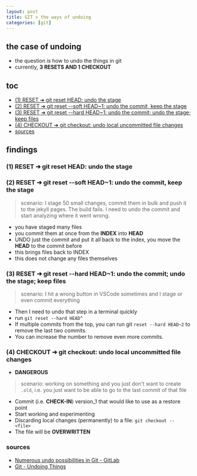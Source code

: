 ```yaml
---
layout: post
title: GIT > the ways of undoing
categories: [git]
---
```

## the case	of undoing
* the question is how to undo the things in git
* currently, **3 RESETS AND 1 CHECKOUT**

## toc
<!-- TOC -->

- [(1) RESET ➔ git reset HEAD: undo the stage](#1-reset-➔-git-reset-head-undo-the-stage)
- [(2) RESET ➔ git reset --soft HEAD~1: undo the commit, keep the stage](#2-reset-➔-git-reset---soft-head1-undo-the-commit-keep-the-stage)
- [(3) RESET ➔ git reset --hard HEAD~1: undo the commit; undo the stage; keep files](#3-reset-➔-git-reset---hard-head1-undo-the-commit-undo-the-stage-keep-files)
- [(4) CHECKOUT ➔ git checkout: undo local uncommitted file changes](#4-checkout-➔-git-checkout-undo-local-uncommitted-file-changes)
- [sources](#sources)

<!-- /TOC -->

## findings

### (1) RESET ➔ git reset HEAD: undo the stage

### (2) RESET ➔ git reset --soft HEAD~1: undo the commit, keep the stage

> scenario: I stage 50 small changes, commit them in bulk and push it to the jekyll pages. The build fails. I need to undo the commit and start analyzing where it went wrong. 

* you have staged many files
* you commit them at once from the **INDEX** into **HEAD**
* UNDO just the commit and put it all back to the index, you move the **HEAD** to the commit before
* this brings files back to INDEX
* this does not change any files themselves


### (3) RESET ➔ git reset --hard HEAD~1: undo the commit; undo the stage; keep files 

> scenario: I hit a wrong button in VSCode sometimes and I stage or even commit everything

* Then I need to undo that step in a terminal quickly
* run `git reset --hard HEAD^` 
* If multiple commits from the top, you can run git `reset --hard HEAD~2` to remove the last two commits. 
* You can increase the number to remove even more commits.

###  (4) CHECKOUT ➔ git checkout: undo local uncommitted file changes
* **DANGEROUS**

>scenario: working on something and you just don't want to create `.old`, i.e. you just want to be able to go to the last commit of that file

* Commit (i.e. **CHECK-IN**) version_1 that would like to use as a restore point
* Start working and experimenting
* Discarding local changes (permanently) to a file: `git checkout -- <file>`
* The file will be **OVERWRITTEN**

### sources
* [Numerous undo possibilities in Git - GitLab](https://docs.gitlab.com/ee/topics/git/numerous_undo_possibilities_in_git/)
* [Git - Undoing Things](https://git-scm.com/book/en/v2/Git-Basics-Undoing-Things)